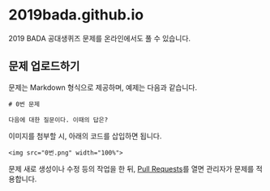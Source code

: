 # 2019bada.github.io

2019 BADA 공대생퀴즈 문제를 온라인에서도 풀 수 있습니다.

## 문제 업로드하기

문제는 Markdown 형식으로 제공하며, 예제는 다음과 같습니다.

```
# 0번 문제

다음에 대한 질문이다. 이때의 답은?
```

이미지를 첨부할 시, 아래의 코드를 삽입하면 됩니다.

``` <img src="0번.png" width="100%"> ```

문제 새로 생성이나 수정 등의 작업을 한 뒤, [Pull Requests](https://github.com/2019bada/2019bada.github.io/pulls)를 열면 관리자가 문제를 적용합니다.
